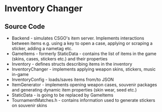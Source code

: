 # Inventory Changer

## Source Code
- Backend - simulates CSGO's item server. Implements interactions between items e.g. using a key to open a case, applying or scraping a sticker, adding a nametag etc.
- GameItems - formerly StaticData - contains the list of items in the game (skins, cases, stickers etc.) and their properties
- Inventory - defines structs describing items in the inventory
- InventoryChanger - implements applying weapon skins, stickers, music in-game
- InventoryConfig - loads/saves items from/to JSON
- ItemGenerator - implements opening weapon cases, souvenir packages and generating dynamic item properties (skin wear, seed etc.)
- StaticData - is going to be replaced by GameItems
- TournamentMatches.h - contains information used to generate stickers on souvenir skins
